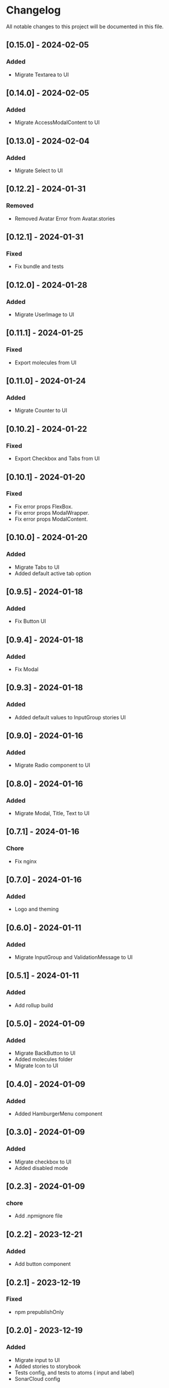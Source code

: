 # Changelog

All notable changes to this project will be documented in this file.

## [0.15.0] - 2024-02-05

### Added

- Migrate Textarea to UI

## [0.14.0] - 2024-02-05

### Added

- Migrate AccessModalContent to UI

## [0.13.0] - 2024-02-04

### Added

- Migrate Select to UI

## [0.12.2] - 2024-01-31

### Removed

- Removed Avatar Error from Avatar.stories

## [0.12.1] - 2024-01-31

### Fixed

- Fix bundle and tests

## [0.12.0] - 2024-01-28

### Added

- Migrate UserImage to UI

## [0.11.1] - 2024-01-25

### Fixed

- Export molecules from UI

## [0.11.0] - 2024-01-24

### Added

- Migrate Counter to UI

## [0.10.2] - 2024-01-22

### Fixed

- Export Checkbox and Tabs from UI

## [0.10.1] - 2024-01-20

### Fixed

- Fix error props FlexBox.
- Fix error props ModalWrapper.
- Fix error props ModalContent.

## [0.10.0] - 2024-01-20

### Added

- Migrate Tabs to UI
- Added default active tab option

## [0.9.5] - 2024-01-18

### Added

- Fix Button UI

## [0.9.4] - 2024-01-18

### Added

- Fix Modal

## [0.9.3] - 2024-01-18

### Added

- Added default values to InputGroup stories UI

## [0.9.0] - 2024-01-16

### Added

- Migrate Radio component to UI

## [0.8.0] - 2024-01-16

### Added

- Migrate Modal, Title, Text to UI

## [0.7.1] - 2024-01-16

### Chore

- Fix nginx

## [0.7.0] - 2024-01-16

### Added

- Logo and theming

## [0.6.0] - 2024-01-11

### Added

- Migrate InputGroup and ValidationMessage to UI

## [0.5.1] - 2024-01-11

### Added

- Add rollup build

## [0.5.0] - 2024-01-09

### Added

- Migrate BackButton to UI
- Added molecules folder
- Migrate Icon to UI

## [0.4.0] - 2024-01-09

### Added

- Added HamburgerMenu component

## [0.3.0] - 2024-01-09

### Added

- Migrate checkbox to UI
- Added disabled mode

## [0.2.3] - 2024-01-09

### chore

- Add .npmignore file

## [0.2.2] - 2023-12-21

### Added

- Add button component

## [0.2.1] - 2023-12-19

### Fixed

- npm prepublishOnly

## [0.2.0] - 2023-12-19

### Added

- Migrate input to UI
- Added stories to storybook
- Tests config, and tests to atoms ( input and label)
- SonarCloud config
